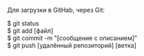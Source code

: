 Для загрузки в GitHab, через Git:

$ git status  
$ git add [файл]  
$ git commit -m "[сообщение с описанием]"  
$ git push [удалённый репозиторий] [ветка]  

